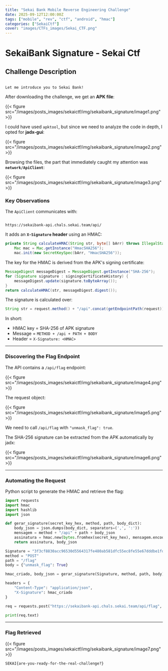 ```yaml
---
title: "Sekai Bank Mobile Reverse Engineering Challenge"
date: 2025-09-12T12:00:00Z
tags: ["mobile", "rev", "ctf", "android", "hmac"]
categories: ["SekaiCtf"]
cover: "images/CTFs_images/Sekai_CTF.png"
---
```


# SekaiBank Signature - Sekai Ctf

## Challenge Description
```

Let me introduce you to Sekai Bank!

```

After downloading the challenge, we get an **APK file**:

{{< figure src="/images/posts_images/sekaictf/img/sekaibank_signature/image1.png">}}

I could have used `apktool`, but since we need to analyze the code in depth, I opted for **jadx-gui**:

{{< figure src="/images/posts_images/sekaictf/img/sekaibank_signature/image2.png">}}

Browsing the files, the part that immediately caught my attention was **`network/ApiClient`**:

{{< figure src="/images/posts_images/sekaictf/img/sekaibank_signature/image3.png">}}

### Key Observations

The `ApiClient` communicates with:

```

https://sekaibank-api.chals.sekai.team/api/

````

It adds an **`X-Signature` header** using an HMAC:

```java
private String calculateHMAC(String str, byte[] bArr) throws IllegalStateException, GeneralSecurityException {
    Mac mac = Mac.getInstance("HmacSHA256");
    mac.init(new SecretKeySpec(bArr, "HmacSHA256"));
````

The key for the HMAC is derived from the APK's signing certificate:

```java
MessageDigest messageDigest = MessageDigest.getInstance("SHA-256");
for (Signature signature : signingCertificateHistory) {
    messageDigest.update(signature.toByteArray());
}
return calculateHMAC(str, messageDigest.digest());
```

The signature is calculated over:

```java
String str = request.method() + "/api".concat(getEndpointPath(request)) + getRequestBodyAsString(request);
```

In short:

* HMAC key = SHA-256 of APK signature
* Message = `METHOD + /api + PATH + BODY`
* Header = `X-Signature: <HMAC>`

---

### Discovering the Flag Endpoint

The API contains a `/api/flag` endpoint:

{{< figure src="/images/posts_images/sekaictf/img/sekaibank_signature/image4.png">}}

The request object:

{{< figure src="/images/posts_images/sekaictf/img/sekaibank_signature/image5.png">}}

We need to call `/api/flag` with `"unmask_flag": true`.

The SHA-256 signature can be extracted from the APK automatically by jadx:

{{< figure src="/images/posts_images/sekaictf/img/sekaibank_signature/image6.png">}}

---

### Automating the Request

Python script to generate the HMAC and retrieve the flag:

```python
import requests
import hmac
import hashlib
import json

def gerar_signature(secret_key_hex, method, path, body_dict):
    body_json = json.dumps(body_dict, separators=(',', ':'))
    mensagem = method + "/api" + path + body_json
    assinatura = hmac.new(bytes.fromhex(secret_key_hex), mensagem.encode("utf-8"), hashlib.sha256).hexdigest()
    return assinatura, body_json

Signature = "3f3cf8830acc96530d5564317fe480ab581dfc55ec8fe55e67dddbe1fdb605be"
method = "POST"
path = "/flag"
body = {"unmask_flag": True}

hmac_criado, body_json = gerar_signature(Signature, method, path, body)

headers = {
    "Content-Type": "application/json",
    "X-Signature": hmac_criado
}

req = requests.post("https://sekaibank-api.chals.sekai.team/api/flag", headers=headers, data=body_json)

print(req.text)
```

---

### Flag Retrieved

{{< figure src="/images/posts_images/sekaictf/img/sekaibank_signature/image7.png">}}

```
SEKAI{are-you-ready-for-the-real-challenge?}
```
